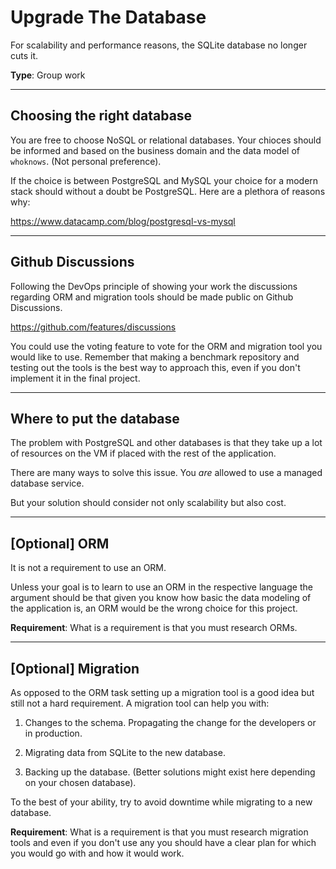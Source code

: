 # Upgrade The Database

For scalability and performance reasons, the SQLite database no longer cuts it.

**Type**: Group work

---

## Choosing the right database

You are free to choose NoSQL or relational databases. Your chioces should be informed and based on the business domain and the data model of `whoknows`. (Not personal preference).

If the choice is between PostgreSQL and MySQL your choice for a modern stack should without a doubt be PostgreSQL. Here are a plethora of reasons why:

https://www.datacamp.com/blog/postgresql-vs-mysql

---

## Github Discussions

Following the DevOps principle of showing your work the discussions regarding ORM and migration tools should be made public on Github Discussions.

https://github.com/features/discussions

You could use the voting feature to vote for the ORM and migration tool you would like to use. Remember that making a benchmark repository and testing out the tools is the best way to approach this, even if you don't implement it in the final project.


---

## Where to put the database

The problem with PostgreSQL and other databases is that they take up a lot of resources on the VM if placed with the rest of the application. 

There are many ways to solve this issue. You *are* allowed to use a managed database service.

But your solution should consider not only scalability but also cost.

---

## [Optional] ORM

It is not a requirement to use an ORM. 

Unless your goal is to learn to use an ORM in the respective language the argument should be that given you know how basic the data modeling of the application is, an ORM would be the wrong choice for this project.

**Requirement**: What is a requirement is that you must research ORMs.

---

## [Optional] Migration

As opposed to the ORM task setting up a migration tool is a good idea but still not a hard requirement. A migration tool can help you with:

1. Changes to the schema. Propagating the change for the developers or in production.

2. Migrating data from SQLite to the new database.

3. Backing up the database. (Better solutions might exist here depending on your chosen database).

To the best of your ability, try to avoid downtime while migrating to a new database.

**Requirement**: What is a requirement is that you must research migration tools and even if you don't use any you should have a clear plan for which you would go with and how it would work.
